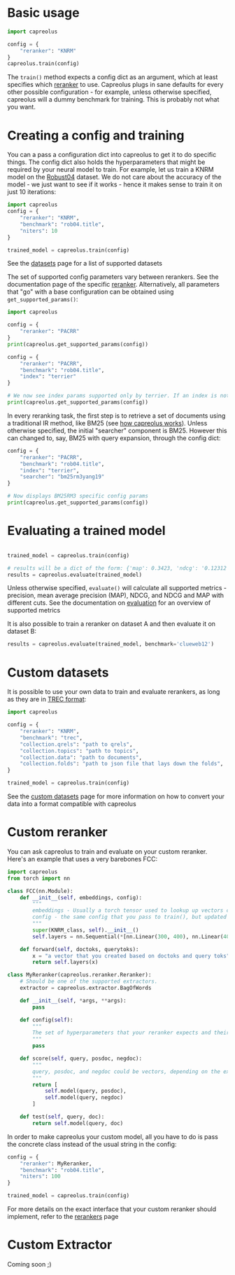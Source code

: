 # Basic usage


```python
import capreolus

config = {
	"reranker": "KNRM"
}
capreolus.train(config)

```

The `train()` method expects a config dict as an argument, which at least specifies which [reranker](brokenlink) to use. Capreolus plugs in sane defaults for every other possible configuration - for example, unless otherwise specified, capreolus will a dummy benchmark for training. This is probably not what you want.


# Creating a config and training

You can a pass a configuration dict into capreolus to get it to do specific things. The config dict also holds the hyperparameters that might be required by your neural model to train. For example, let us train a KNRM model on the [Robust04](brokenlink) dataset. We do not care about the accuracy of the model - we just want to see if it works - hence it makes sense to train it on just 10 iterations:

```python
import capreolus
config = {
	"reranker": "KNRM",
	"benchmark": "rob04.title",
	"niters": 10
}

trained_model = capreolus.train(config)
```

See the [datasets](brokenlink) page for a list of supported datasets

The set of supported config parameters vary between rerankers. See the documentation page of the specific [reranker](brokenlink). Alternatively, all parameters that "go" with a base configuration can be obtained using `get_supported_params()`:

```python
import capreolus

config = {
	"reranker": "PACRR"
}
print(capreolus.get_supported_params(config))

config = {
	"reranker": "PACRR",
	"benchmark": "rob04.title",
	"index": "terrier"
}

# We now see index params supported only by terrier. If an index is not specified, get_supported_params() assumes that anserini is the indexing engine and shows you parameters specific to that
print(capreolus.get_supported_params(config))

```

In every reranking task, the first step is to retrieve a set of documents using a traditional IR method, like BM25 (see [how capreolus works](brokenlink)). Unless otherwise specified, the initial "searcher" component is BM25. However this can changed to, say, BM25 with query expansion, through the config dict:


```python
config = {
	"reranker": "PACRR",
	"benchmark": "rob04.title",
	"index": "terrier",
	"searcher": "bm25rm3yang19"
}

# Now displays BM25RM3 specific config params
print(capreolus.get_supported_params(config))
```


# Evaluating a trained model

```python

trained_model = capreolus.train(config)

# results will be a dict of the form: {'map': 0.3423, 'ndcg': '0.12312', ...}
results = capreolus.evaluate(trained_model)
```

Unless otherwise specified, `evaluate()` will calculate all supported metrics - precision, mean average precision (MAP), NDCG, and NDCG and MAP with different cuts. See the documentation on [evaluation](brokenlink) for an overview of supported metrics

It is also possible to train a reranker on dataset A and then evaluate it on dataset B:

```python
results = capreolus.evaluate(trained_model, benchmark='clueweb12')
```

# Custom datasets

It is possible to use your own data to train and evaluate rerankers, as long as they are in [TREC format](brokenlink):

```python
import capreolus

config = {
	"reranker": "KNRM",
	"benchmark": "trec",
	"collection.qrels": "path to qrels",
	"collection.topics": "path to topics",
	"collection.data": "path to documents",
	"collection.folds": "path to json file that lays down the folds",
}

trained_model = capreolus.train(config)
```

See the [custom datasets](brokenlink) page for more information on how to convert your data into a format compatible with capreolus

# Custom reranker

You can ask capreolus to train and evaluate on your custom reranker. Here's an example that uses a very barebones FCC:

```python
import capreolus
from torch import nn

class FCC(nn.Module):
	def __init__(self, embeddings, config):
		"""
		embeddings - Usually a torch tensor used to lookup up vectors corresponding to words in vocabolary. See "create_embeddings_matrix()" in <link to extractors>
		config - the same config that you pass to train(), but updated with default values for all the configs that you did not explicitly specify
		"""
		super(KNRM_class, self).__init__()
		self.layers = nn.Sequential(*[nn.Linear(300, 400), nn.Linear(400, 50), nn.Tanh()])

	def forward(self, doctoks, querytoks):
		x = "a vector that you created based on doctoks and query toks"
		return self.layers(x)

class MyReranker(capreolus.reranker.Reranker):
	# Should be one of the supported extractors. 
	extractor = capreolus.extractor.BagOfWords

	def __init__(self, *args, **args):
		pass

	def config(self):
		"""
		The set of hyperparameters that your reranker expects and their default values 
		"""
		pass

	def score(self, query, posdoc, negdoc):
		"""
		query, posdoc, and negdoc could be vectors, depending on the extractor that you have chosen
		"""
		return [
			self.model(query, posdoc),
			self.model(query, negdoc)
		]

	def test(self, query, doc):
		return self.model(query, doc)
```

In order to make capreolus your custom model, all you have to do is pass the concrete class instead of the usual string in the config:

```python
config = {
	"reranker": MyReranker,
	"benchmark": "rob04.title",
	"niters": 100
}

trained_model = capreolus.train(config)
```

For more details on the exact interface that your custom reranker should implement, refer to the [rerankers](brokenlink) page


# Custom Extractor

Coming soon ;)